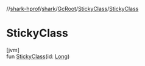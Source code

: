 //[shark-hprof](../../../../index.md)/[shark](../../index.md)/[GcRoot](../index.md)/[StickyClass](index.md)/[StickyClass](-sticky-class.md)

# StickyClass

[jvm]\
fun [StickyClass](-sticky-class.md)(id: [Long](https://kotlinlang.org/api/latest/jvm/stdlib/kotlin/-long/index.html))
